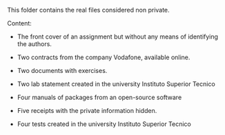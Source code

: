 This folder contains the real files considered non private.

Content:

- The front cover of an assignment but without any means of identifying the authors.

- Two contracts from the company Vodafone, available online.

- Two documents with exercises.

- Two lab statement created in the university Instituto Superior Tecnico

- Four manuals of packages from an open-source software

- Five receipts with the private information hidden.

- Four tests created in the university Instituto Superior Tecnico
